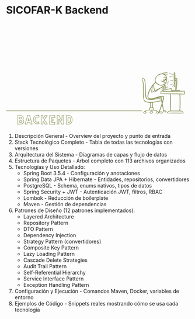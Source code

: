 # SICOFAR-K Backend

<div align="center">
  <img style="max-width: 100%; height: auto;" src="https://raw.githubusercontent.com/jnavarrop26/sicofar-k/main/resources/img/SICOFAR-K.gif" alt="Portada GitHub" />
</div>


1. Descripción General - Overview del proyecto y punto de entrada
2. Stack Tecnológico Completo - Tabla de todas las tecnologías con versiones
3. Arquitectura del Sistema - Diagramas de capas y flujo de datos
4. Estructura de Paquetes - Árbol completo con 113 archivos organizados
5. Tecnologías y Uso Detallado:
   - Spring Boot 3.5.4 - Configuración y anotaciones
   - Spring Data JPA + Hibernate - Entidades, repositorios, convertidores       
   - PostgreSQL - Schema, enums nativos, tipos de datos
   - Spring Security + JWT - Autenticación JWT, filtros, RBAC
   - Lombok - Reducción de boilerplate
   - Maven - Gestión de dependencias
6. Patrones de Diseño (12 patrones implementados):
   - Layered Architecture
   - Repository Pattern
   - DTO Pattern
   - Dependency Injection
   - Strategy Pattern (convertidores)
   - Composite Key Pattern
   - Lazy Loading Pattern
   - Cascade Delete Strategies
   - Audit Trail Pattern
   - Self-Referential Hierarchy
   - Service Interface Pattern
   - Exception Handling Pattern
7. Configuración y Ejecución - Comandos Maven, Docker, variables de entorno
8. Ejemplos de Código - Snippets reales mostrando cómo se usa cada tecnología 
